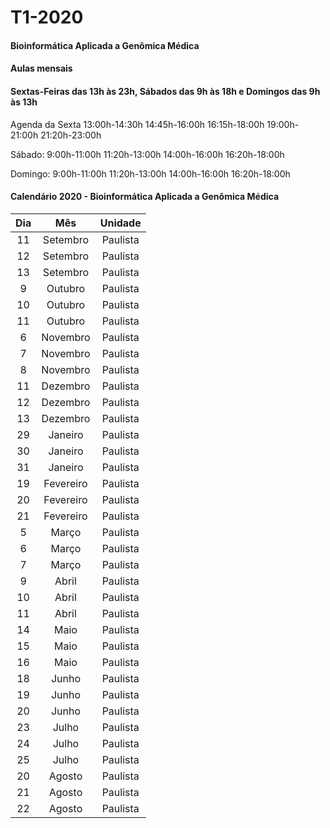 # T1-2020
#### Bioinformática Aplicada a Genômica Médica
#### Aulas mensais
#### Sextas-Feiras das 13h às 23h, Sábados das 9h às 18h e Domingos das 9h às 13h

Agenda da Sexta
13:00h-14:30h
14:45h-16:00h
16:15h-18:00h
19:00h-21:00h
21:20h-23:00h

Sábado:
9:00h-11:00h
11:20h-13:00h
14:00h-16:00h
16:20h-18:00h

Domingo:
9:00h-11:00h
11:20h-13:00h
14:00h-16:00h
16:20h-18:00h

#### Calendário 2020 - Bioinformática Aplicada a Genômica Médica
|  Dia  |     Mês    |  Unidade |
|:-----:|:----------:|:--------:|
|   11  |  Setembro  | Paulista |
|   12  |  Setembro  | Paulista |
|   13  |  Setembro  | Paulista |
|   9   |   Outubro  | Paulista |
|   10  |   Outubro  | Paulista |
|   11  |   Outubro  | Paulista |
|   6   |  Novembro  | Paulista |
|   7   |  Novembro  | Paulista |
|   8   |  Novembro  | Paulista |
|   11  |  Dezembro  | Paulista |
|   12  |  Dezembro  | Paulista |
|   13  |  Dezembro  | Paulista |
|   29  |   Janeiro  | Paulista |
|   30  |   Janeiro  | Paulista |
|   31  |   Janeiro  | Paulista |
|   19  |  Fevereiro | Paulista |
|   20  |  Fevereiro | Paulista |
|   21  |  Fevereiro | Paulista |
|   5   |    Março   | Paulista |
|   6   |    Março   | Paulista |
|     7 |    Março   | Paulista |
|   9   |    Abril   | Paulista |
|   10  |    Abril   | Paulista |
|   11  |    Abril   | Paulista |
|   14  |    Maio    | Paulista |
|   15  |    Maio    | Paulista |
|   16  |    Maio    | Paulista |
|   18  |    Junho   | Paulista |
|   19  |    Junho   | Paulista |
|   20  |    Junho   | Paulista |
|   23  |    Julho   | Paulista |
|   24  |    Julho   | Paulista |
|   25  |    Julho   | Paulista |
|   20  |   Agosto   | Paulista |
|   21  |   Agosto   | Paulista |
| 22    |   Agosto   | Paulista |
